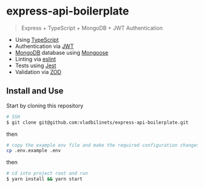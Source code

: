 # express-api-boilerplate
> Express + TypeScript + MongoDB + JWT Authentication

- Using [TypeScript](https://www.typescriptlang.org/)
- Authentication via [JWT](https://jwt.io/)
- [MongoDB](https://www.mongodb.com/) database using [Mongoose](https://mongoosejs.com/)
- Linting via [eslint](https://github.com/eslint/eslint)
- Tests using [Jest](https://jestjs.io/)
- Validation via [ZOD](https://github.com/colinhacks/zod)

## Install and Use

Start by cloning this repository

```sh
# SSH
$ git clone git@github.com:vladbilinets/express-api-boilerplate.git
```

then 

```sh
# copy the example env file and make the required configuration changes in the .env file
cp .env.example .env
```

then

```sh
# cd into project root and run
$ yarn install && yarn start
